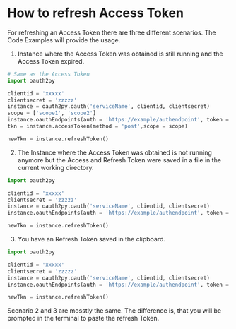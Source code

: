 # How to refresh Access Token

For refreshing an Access Token there are three different scenarios. The Code Examples will provide the usage.

1. Instance where the Access Token was obtained is still running and the Access Token expired.

```python
# Same as the Access Token
import oauth2py

clientid = 'xxxxx'
clientsecret = 'zzzzz'
instance = oauth2py.oauth('serviceName', clientid, clientsecret)
scope = ['scope1', 'scope2']
instance.oauthEndpoints(auth = 'https://example/authendpoint', token = 'https://example/tokenendpoint', refresh = 'https://example/refreshendpoint')
tkn = instance.accessToken(method = 'post',scope = scope)

newTkn = instance.refreshToken()
```

2. The Instance where the Access Token was obtained is not running anymore but the Access and Refresh Token were saved in a file in the current working directory.
```python
import oauth2py

clientid = 'xxxxx'
clientsecret = 'zzzzz'
instance = oauth2py.oauth('serviceName', clientid, clientsecret)
instance.oauthEndpoints(auth = 'https://example/authendpoint', token = 'https://example/tokenendpoint', refresh = 'https://example/refreshendpoint')

newTkn = instance.refreshToken()
```

3. You have an Refresh Token saved in the clipboard.
```python
import oauth2py

clientid = 'xxxxx'
clientsecret = 'zzzzz'
instance = oauth2py.oauth('serviceName', clientid, clientsecret)
instance.oauthEndpoints(auth = 'https://example/authendpoint', token = 'https://example/tokenendpoint', refresh = 'https://example/refreshendpoint')

newTkn = instance.refreshToken()
```
Scenario 2 and 3 are mosstly the same. The difference is, that you will be prompted in the terminal to paste the refresh Token.